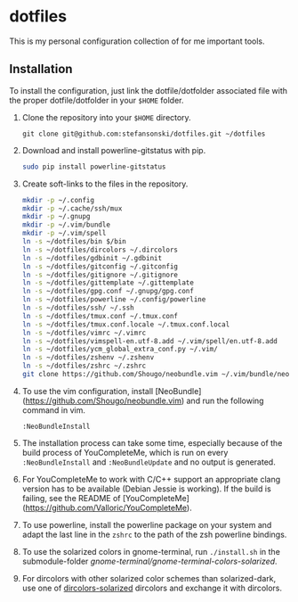 # dotfiles
This is my personal configuration collection of for me important tools.

## Installation
To install the configuration, just link the dotfile/dotfolder associated file
with the proper dotfile/dotfolder in your `$HOME` folder.

1. Clone the repository into your `$HOME` directory.

   ```
   git clone git@github.com:stefansonski/dotfiles.git ~/dotfiles
   ```

1. Download and install powerline-gitstatus with pip.

   ```sh
   sudo pip install powerline-gitstatus
   ```

1. Create soft-links to the files in the repository.

   ```sh
   mkdir -p ~/.config
   mkdir -p ~/.cache/ssh/mux
   mkdir -p ~/.gnupg
   mkdir -p ~/.vim/bundle
   mkdir -p ~/.vim/spell
   ln -s ~/dotfiles/bin $/bin
   ln -s ~/dotfiles/dircolors ~/.dircolors
   ln -s ~/dotfiles/gdbinit ~/.gdbinit
   ln -s ~/dotfiles/gitconfig ~/.gitconfig
   ln -s ~/dotfiles/gitignore ~/.gitignore
   ln -s ~/dotfiles/gittemplate ~/.gittemplate
   ln -s ~/dotfiles/gpg.conf ~/.gnupg/gpg.conf
   ln -s ~/dotfiles/powerline ~/.config/powerline
   ln -s ~/dotfiles/ssh/ ~/.ssh
   ln -s ~/dotfiles/tmux.conf ~/.tmux.conf
   ln -s ~/dotfiles/tmux.conf.locale ~/.tmux.conf.local
   ln -s ~/dotfiles/vimrc ~/.vimrc
   ln -s ~/dotfiles/vimspell-en.utf-8.add ~/.vim/spell/en.utf-8.add
   ln -s ~/dotfiles/ycm_global_extra_conf.py ~/.vim/
   ln -s ~/dotfiles/zshenv ~/.zshenv
   ln -s ~/dotfiles/zshrc ~/.zshrc
   git clone https://github.com/Shougo/neobundle.vim ~/.vim/bundle/neobundle.vim
   ```

1. To use the vim configuration, install [NeoBundle]
   (https://github.com/Shougo/neobundle.vim) and run the following command in
   vim.

   ```vim
   :NeoBundleInstall
   ```

  1. The installation process can take some time, especially because of the
     build process of YouCompleteMe, which is run on every `:NeoBundleInstall`
     and `:NeoBundleUpdate` and no output is generated.

  1. For YouCompleteMe to work with C/C++ support an appropriate clang version
     has to be available (Debian Jessie is working). If the build is failing,
     see the README of [YouCompleteMe]
     (https://github.com/Valloric/YouCompleteMe).

1. To use powerline, install the powerline package on your system and adapt the
   last line in the `zshrc` to the path of the zsh powerline bindings.

1. To use the solarized colors in gnome-terminal, run `./install.sh` in the
   submodule-folder _gnome-terminal/gnome-terminal-colors-solarized_.

1. For dircolors with other solarized color schemes than solarized-dark, use one
   of [dircolors-solarized](https://github.com/seebi/dircolors-solarized)
   dircolors and exchange it with dircolors.
